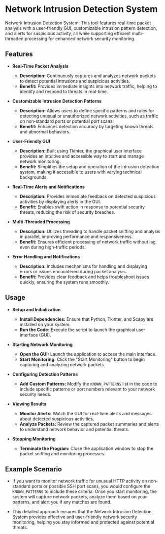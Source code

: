 # Network Intrusion Detection System

Network Intrusion Detection System: This tool features real-time packet analysis with a user-friendly GUI, customizable intrusion pattern detection, and alerts for suspicious activity, all while supporting efficient multi-threaded processing for enhanced network security monitoring.

## Features

- **Real-Time Packet Analysis**
  - **Description:** Continuously captures and analyzes network packets to detect potential intrusions and suspicious activities.
  - **Benefit:** Provides immediate insights into network traffic, helping to identify and respond to threats in real-time.

- **Customizable Intrusion Detection Patterns**
  - **Description:** Allows users to define specific patterns and rules for detecting unusual or unauthorized network activities, such as traffic on non-standard ports or potential port scans.
  - **Benefit:** Enhances detection accuracy by targeting known threats and abnormal behaviors.

- **User-Friendly GUI**
  - **Description:** Built using Tkinter, the graphical user interface provides an intuitive and accessible way to start and manage network monitoring.
  - **Benefit:** Simplifies the setup and operation of the intrusion detection system, making it accessible to users with varying technical backgrounds.

- **Real-Time Alerts and Notifications**
  - **Description:** Provides immediate feedback on detected suspicious activities by displaying alerts in the GUI.
  - **Benefit:** Enables swift action in response to potential security threats, reducing the risk of security breaches.

- **Multi-Threaded Processing**
  - **Description:** Utilizes threading to handle packet sniffing and analysis in parallel, improving performance and responsiveness.
  - **Benefit:** Ensures efficient processing of network traffic without lag, even during high-traffic periods.

- **Error Handling and Notifications**
  - **Description:** Includes mechanisms for handling and displaying errors or issues encountered during packet analysis.
  - **Benefit:** Provides clear feedback and helps troubleshoot issues quickly, ensuring the system runs smoothly.

## Usage

- **Setup and Initialization**
  - **Install Dependencies:** Ensure that Python, Tkinter, and Scapy are installed on your system.
  - **Run the Code:** Execute the script to launch the graphical user interface (GUI).

- **Starting Network Monitoring**
  - **Open the GUI:** Launch the application to access the main interface.
  - **Start Monitoring:** Click the "Start Monitoring" button to begin capturing and analyzing network packets.

- **Configuring Detection Patterns**
  - **Add Custom Patterns:** Modify the `KNOWN_PATTERNS` list in the code to include specific patterns or port numbers relevant to your network security needs.

- **Viewing Results**
  - **Monitor Alerts:** Watch the GUI for real-time alerts and messages about detected suspicious activities.
  - **Analyze Packets:** Review the captured packet summaries and alerts to understand network behavior and potential threats.

- **Stopping Monitoring**
  - **Terminate the Program:** Close the application window to stop the packet sniffing and monitoring processes.

## Example Scenario

- If you want to monitor network traffic for unusual HTTP activity on non-standard ports or possible SSH port scans, you would configure the `KNOWN_PATTERNS` to include these criteria. Once you start monitoring, the system will capture network packets, analyze them based on your patterns, and alert you if any matches are found.

- This detailed approach ensures that the Network Intrusion Detection System provides effective and user-friendly network security monitoring, helping you stay informed and protected against potential threats.
